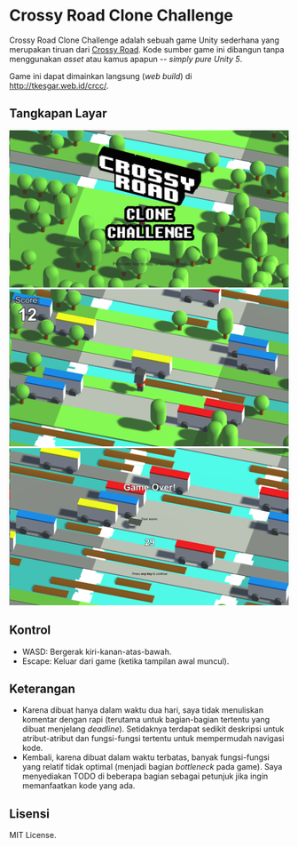# Crossy Road Clone Challenge

Crossy Road Clone Challenge adalah sebuah game Unity sederhana yang merupakan tiruan dari [Crossy Road](http://www.crossyroad.com/). Kode sumber game ini dibangun tanpa menggunakan *asset* atau kamus apapun -- *simply pure Unity 5*.

Game ini dapat dimainkan langsung (*web build*) di http://tkesgar.web.id/crcc/.

## Tangkapan Layar

<img src="scrshot1.png">

<img src="scrshot2.png">

<img src="scrshot3.png">

## Kontrol

- WASD: Bergerak kiri-kanan-atas-bawah.
- Escape: Keluar dari game (ketika tampilan awal muncul).

## Keterangan

- Karena dibuat hanya dalam waktu dua hari, saya tidak menuliskan komentar dengan rapi (terutama untuk bagian-bagian tertentu yang dibuat menjelang *deadline*). Setidaknya terdapat sedikit deskripsi untuk atribut-atribut dan fungsi-fungsi tertentu untuk mempermudah navigasi kode.
- Kembali, karena dibuat dalam waktu terbatas, banyak fungsi-fungsi yang relatif tidak optimal (menjadi bagian *bottleneck* pada game). Saya menyediakan TODO di beberapa bagian sebagai petunjuk jika ingin memanfaatkan kode yang ada.

## Lisensi

MIT License.
